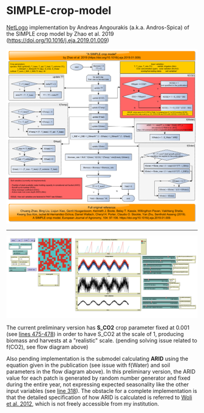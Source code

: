 # SIMPLE-crop-model
[NetLogo](https://ccl.northwestern.edu/netlogo/) implementation by Andreas Angourakis (a.k.a. Andros-Spica) of the SIMPLE crop model by Zhao et al. 2019 (https://doi.org/10.1016/j.eja.2019.01.009)


![Graphic digest of the model as it is presented in Zhao et al. 2019](https://github.com/Andros-Spica/SIMPLE-crop-model/blob/master/SIMPLE%20crop%20model%20by%20Zhao-et-al-2019_withIssues.png)

---

![Snapshot of the implementation in NetLogo](https://github.com/Andros-Spica/SIMPLE-crop-model/blob/master/SIMPLE-crop-model%20interface.png)

The current preliminary version has **S_CO2** crop parameter fixed at 0.001 (see [lines 475-478](https://github.com/Andros-Spica/SIMPLE-crop-model/blob/7d9f30d27d5bcde172911e8870e5c9301e40f480/SIMPLE-crop-model.nlogo#L475)) in order to have S_CO2 at the scale of 1, producing biomass and harvests at a "realistic" scale. (pending solving issue related to f(CO2), see flow diagram above)

Also pending implementation is the submodel calculating **ARID** using the equation given in the publication (see issue with f(Water) and soil parameters in the flow diagram above). In this preliminary version, the ARID value for each patch is generated by random number generator and fixed during the entire year, not expressing expected seasonality like the other input variables (see [line 318](https://github.com/Andros-Spica/SIMPLE-crop-model/blob/7d9f30d27d5bcde172911e8870e5c9301e40f480/SIMPLE-crop-model.nlogo#L318)). The obstacle for a complete implementation is that the detailed specification of how ARID is calculated is referred to [Woli et al. 2012](https://dl.sciencesocieties.org/publications/aj/abstracts/104/2/287), which is not freely accessible from my institution.
